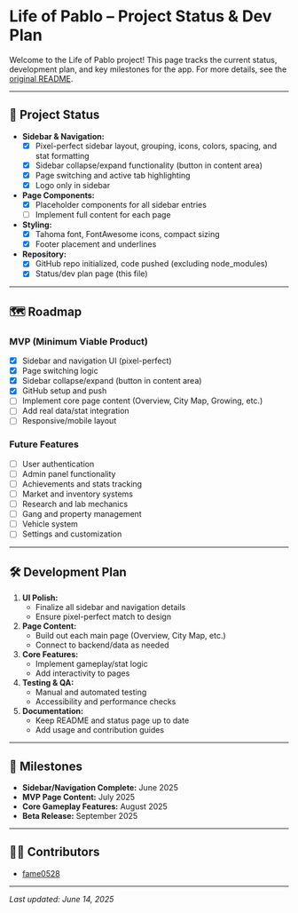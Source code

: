 # Life of Pablo – Project Status & Dev Plan

Welcome to the Life of Pablo project! This page tracks the current status, development plan, and key milestones for the app. For more details, see the [original README](./README.md).

---

## 🚦 Project Status

- **Sidebar & Navigation:**
  - [x] Pixel-perfect sidebar layout, grouping, icons, colors, spacing, and stat formatting
  - [x] Sidebar collapse/expand functionality (button in content area)
  - [x] Page switching and active tab highlighting
  - [x] Logo only in sidebar
- **Page Components:**
  - [x] Placeholder components for all sidebar entries
  - [ ] Implement full content for each page
- **Styling:**
  - [x] Tahoma font, FontAwesome icons, compact sizing
  - [x] Footer placement and underlines
- **Repository:**
  - [x] GitHub repo initialized, code pushed (excluding node_modules)
  - [x] Status/dev plan page (this file)

---

## 🗺️ Roadmap

### MVP (Minimum Viable Product)
- [x] Sidebar and navigation UI (pixel-perfect)
- [x] Page switching logic
- [x] Sidebar collapse/expand (button in content area)
- [x] GitHub setup and push
- [ ] Implement core page content (Overview, City Map, Growing, etc.)
- [ ] Add real data/stat integration
- [ ] Responsive/mobile layout

### Future Features
- [ ] User authentication
- [ ] Admin panel functionality
- [ ] Achievements and stats tracking
- [ ] Market and inventory systems
- [ ] Research and lab mechanics
- [ ] Gang and property management
- [ ] Vehicle system
- [ ] Settings and customization

---

## 🛠️ Development Plan

1. **UI Polish:**
   - Finalize all sidebar and navigation details
   - Ensure pixel-perfect match to design
2. **Page Content:**
   - Build out each main page (Overview, City Map, etc.)
   - Connect to backend/data as needed
3. **Core Features:**
   - Implement gameplay/stat logic
   - Add interactivity to pages
4. **Testing & QA:**
   - Manual and automated testing
   - Accessibility and performance checks
5. **Documentation:**
   - Keep README and status page up to date
   - Add usage and contribution guides

---

## 📅 Milestones

- **Sidebar/Navigation Complete:** June 2025
- **MVP Page Content:** July 2025
- **Core Gameplay Features:** August 2025
- **Beta Release:** September 2025

---

## 👨‍💻 Contributors
- [fame0528](https://github.com/fame0528)

---

_Last updated: June 14, 2025_
